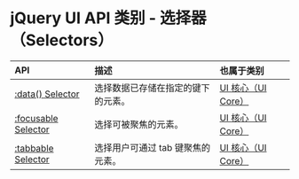 # jQuery UI API 类别 - 选择器（Selectors）

| API | 描述 | 也属于类别 |
| :-- | :-- | :-- |
| [:data() Selector](api-data-selector.html) | 选择数据已存储在指定的键下的元素。 | [UI 核心（UI Core）](ref-ui-core.html) |
| [:focusable Selector](api-focusable-selector.html) | 选择可被聚焦的元素。 | [UI 核心（UI Core）](ref-ui-core.html) |
| [:tabbable Selector](api-tabbable-selector.html) | 选择用户可通过 tab 键聚焦的元素。 | [UI 核心（UI Core）](ref-ui-core.html) |

